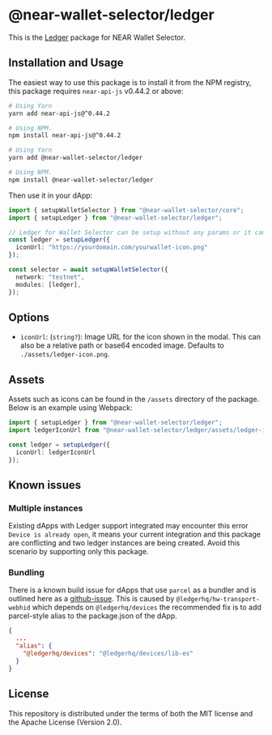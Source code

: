 # @near-wallet-selector/ledger

This is the [Ledger](https://www.ledger.com/) package for NEAR Wallet Selector.

## Installation and Usage

The easiest way to use this package is to install it from the NPM registry, this package requires `near-api-js` v0.44.2 or above:

```bash
# Using Yarn
yarn add near-api-js@^0.44.2

# Using NPM.
npm install near-api-js@^0.44.2
```
```bash
# Using Yarn
yarn add @near-wallet-selector/ledger

# Using NPM.
npm install @near-wallet-selector/ledger
```

Then use it in your dApp:

```ts
import { setupWalletSelector } from "@near-wallet-selector/core";
import { setupLedger } from "@near-wallet-selector/ledger";

// Ledger for Wallet Selector can be setup without any params or it can take one optional param.
const ledger = setupLedger({
  iconUrl: "https://yourdomain.com/yourwallet-icon.png"
});

const selector = await setupWalletSelector({
  network: "testnet",
  modules: [ledger],
});
```

## Options

- `iconUrl`: (`string?`): Image URL for the icon shown in the modal. This can also be a relative path or base64 encoded image. Defaults to `./assets/ledger-icon.png`.

## Assets

Assets such as icons can be found in the `/assets` directory of the package. Below is an example using Webpack:

```ts
import { setupLedger } from "@near-wallet-selector/ledger";
import ledgerIconUrl from "@near-wallet-selector/ledger/assets/ledger-icon.png";

const ledger = setupLedger({
  iconUrl: ledgerIconUrl
});
```

## Known issues

### Multiple instances
Existing dApps with Ledger support integrated may encounter this error `Device is already open`, it means your current integration and this package are conflicting and two ledger instances are being created. Avoid this scenario by supporting only this package. 

### Bundling

There is a known build issue for dApps that use `parcel` as a bundler and is outlined here as a [github-issue](https://github.com/near/wallet-selector/issues/411). This is caused by `@ledgerhq/hw-transport-webhid` which depends on `@ledgerhq/devices` the recommended fix is to add parcel-style alias to the package.json of the dApp.
```json
{ 
  ...
  "alias": {
    "@ledgerhq/devices": "@ledgerhq/devices/lib-es"
  }
}
```

## License

This repository is distributed under the terms of both the MIT license and the Apache License (Version 2.0).
